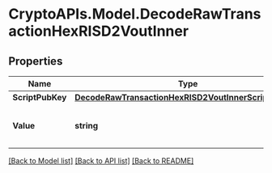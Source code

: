 # CryptoAPIs.Model.DecodeRawTransactionHexRISD2VoutInner

## Properties

Name | Type | Description | Notes
------------ | ------------- | ------------- | -------------
**ScriptPubKey** | [**DecodeRawTransactionHexRISD2VoutInnerScriptPubKey**](DecodeRawTransactionHexRISD2VoutInnerScriptPubKey.md) |  | 
**Value** | **string** | Represents the sent/received amount. | [optional] 

[[Back to Model list]](../README.md#documentation-for-models) [[Back to API list]](../README.md#documentation-for-api-endpoints) [[Back to README]](../README.md)

